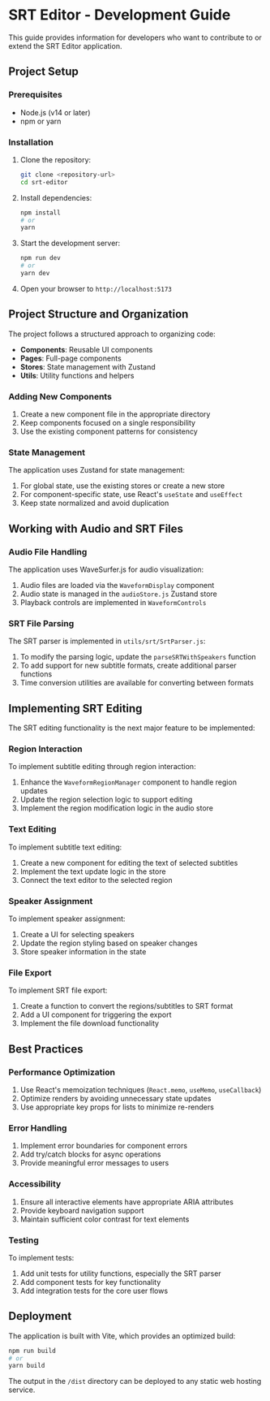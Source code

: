 # SRT Editor - Development Guide

This guide provides information for developers who want to contribute to or extend the SRT Editor application.

## Project Setup

### Prerequisites

- Node.js (v14 or later)
- npm or yarn

### Installation

1. Clone the repository:
   ```bash
   git clone <repository-url>
   cd srt-editor
   ```

2. Install dependencies:
   ```bash
   npm install
   # or
   yarn
   ```

3. Start the development server:
   ```bash
   npm run dev
   # or
   yarn dev
   ```

4. Open your browser to `http://localhost:5173`

## Project Structure and Organization

The project follows a structured approach to organizing code:

- **Components**: Reusable UI components
- **Pages**: Full-page components
- **Stores**: State management with Zustand
- **Utils**: Utility functions and helpers

### Adding New Components

1. Create a new component file in the appropriate directory
2. Keep components focused on a single responsibility
3. Use the existing component patterns for consistency

### State Management

The application uses Zustand for state management:

1. For global state, use the existing stores or create a new store
2. For component-specific state, use React's `useState` and `useEffect`
3. Keep state normalized and avoid duplication

## Working with Audio and SRT Files

### Audio File Handling

The application uses WaveSurfer.js for audio visualization:

1. Audio files are loaded via the `WaveformDisplay` component
2. Audio state is managed in the `audioStore.js` Zustand store
3. Playback controls are implemented in `WaveformControls`

### SRT File Parsing

The SRT parser is implemented in `utils/srt/SrtParser.js`:

1. To modify the parsing logic, update the `parseSRTWithSpeakers` function
2. To add support for new subtitle formats, create additional parser functions
3. Time conversion utilities are available for converting between formats

## Implementing SRT Editing

The SRT editing functionality is the next major feature to be implemented:

### Region Interaction

To implement subtitle editing through region interaction:

1. Enhance the `WaveformRegionManager` component to handle region updates
2. Update the region selection logic to support editing
3. Implement the region modification logic in the audio store

### Text Editing

To implement subtitle text editing:

1. Create a new component for editing the text of selected subtitles
2. Implement the text update logic in the store
3. Connect the text editor to the selected region

### Speaker Assignment

To implement speaker assignment:

1. Create a UI for selecting speakers
2. Update the region styling based on speaker changes
3. Store speaker information in the state

### File Export

To implement SRT file export:

1. Create a function to convert the regions/subtitles to SRT format
2. Add a UI component for triggering the export
3. Implement the file download functionality

## Best Practices

### Performance Optimization

1. Use React's memoization techniques (`React.memo`, `useMemo`, `useCallback`)
2. Optimize renders by avoiding unnecessary state updates
3. Use appropriate key props for lists to minimize re-renders

### Error Handling

1. Implement error boundaries for component errors
2. Add try/catch blocks for async operations
3. Provide meaningful error messages to users

### Accessibility

1. Ensure all interactive elements have appropriate ARIA attributes
2. Provide keyboard navigation support
3. Maintain sufficient color contrast for text elements

### Testing

To implement tests:

1. Add unit tests for utility functions, especially the SRT parser
2. Add component tests for key functionality
3. Add integration tests for the core user flows

## Deployment

The application is built with Vite, which provides an optimized build:

```bash
npm run build
# or
yarn build
```

The output in the `/dist` directory can be deployed to any static web hosting service.
